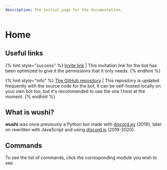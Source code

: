 ```yaml
---
description: The initial page for the documentation.
---
```


# Home

## Useful links

{% hint style="success" %}
[Invite link](https://discord.com/oauth2/authorize?client_id=755526238466080830&permissions=1275456512&scope=bot) \| This invitation link for the bot has been optimized to give it the permissions that it only needs.
{% endhint %}

{% hint style="info" %}
[The GitHub repository](https://github.com/xMinota/wushi) \| This repository is updated frequently with the source code for the bot, it can be self-hosted locally on your own bot too, but it's recommended to use the one I host at the moment.
{% endhint %}

## What is wushi?

**wushi** was once previously a Python bot made with [discord.py](https://github.com/rapptz/discord.py) \(2019\), later on rewritten with JavaScript and using [discord.js](https://discord.js.org/) \(2019-2020\). 

## Commands

To see the list of commands, click the corresponding module you wish to see.

